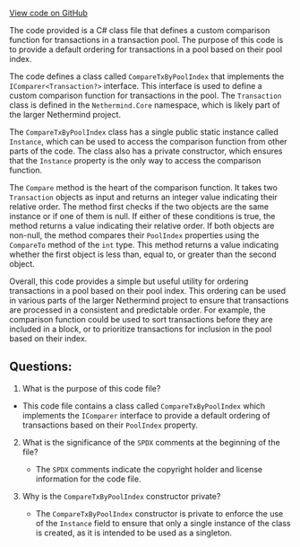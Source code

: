 [View code on GitHub](https://github.com/NethermindEth/nethermind/src/Nethermind/Nethermind.TxPool/Comparison/CompareTxByPoolIndex.cs)

The code provided is a C# class file that defines a custom comparison function for transactions in a transaction pool. The purpose of this code is to provide a default ordering for transactions in a pool based on their pool index. 

The code defines a class called `CompareTxByPoolIndex` that implements the `IComparer<Transaction?>` interface. This interface is used to define a custom comparison function for transactions in the pool. The `Transaction` class is defined in the `Nethermind.Core` namespace, which is likely part of the larger Nethermind project.

The `CompareTxByPoolIndex` class has a single public static instance called `Instance`, which can be used to access the comparison function from other parts of the code. The class also has a private constructor, which ensures that the `Instance` property is the only way to access the comparison function.

The `Compare` method is the heart of the comparison function. It takes two `Transaction` objects as input and returns an integer value indicating their relative order. The method first checks if the two objects are the same instance or if one of them is null. If either of these conditions is true, the method returns a value indicating their relative order. If both objects are non-null, the method compares their `PoolIndex` properties using the `CompareTo` method of the `int` type. This method returns a value indicating whether the first object is less than, equal to, or greater than the second object.

Overall, this code provides a simple but useful utility for ordering transactions in a pool based on their pool index. This ordering can be used in various parts of the larger Nethermind project to ensure that transactions are processed in a consistent and predictable order. For example, the comparison function could be used to sort transactions before they are included in a block, or to prioritize transactions for inclusion in the pool based on their index.
## Questions: 
 1. What is the purpose of this code file?
   - This code file contains a class called `CompareTxByPoolIndex` which implements the `IComparer` interface to provide a default ordering of transactions based on their `PoolIndex` property.

2. What is the significance of the `SPDX` comments at the beginning of the file?
   - The `SPDX` comments indicate the copyright holder and license information for the code file.

3. Why is the `CompareTxByPoolIndex` constructor private?
   - The `CompareTxByPoolIndex` constructor is private to enforce the use of the `Instance` field to ensure that only a single instance of the class is created, as it is intended to be used as a singleton.